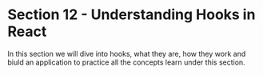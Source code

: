# Section 12 - Understanding Hooks in React

In this section we will dive into hooks, what they are, how they work and biuld an application to practice all the concepts learn under this section.